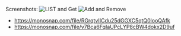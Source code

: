 Screenshots:
![LIST and Get](https://monosnap.com/file/RGrqtvIICdu25dGGXC5qtQ0looQAfk)
![Add and Remove](https://monosnap.com/file/v7Bca6FqIaUPcLYP8cBW4dokx2D9uf)
- https://monosnap.com/file/RGrqtvIICdu25dGGXC5qtQ0looQAfk
- https://monosnap.com/file/v7Bca6FqIaUPcLYP8cBW4dokx2D9uf